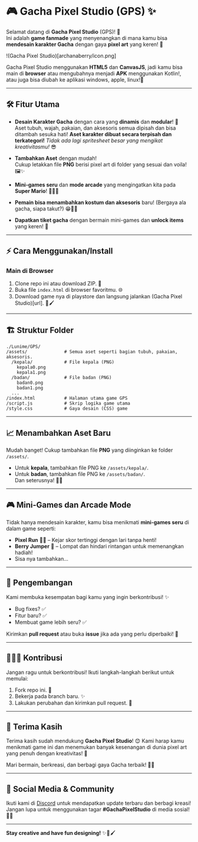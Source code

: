 # 🎮 **Gacha Pixel Studio (GPS)** ✨

Selamat datang di **Gacha Pixel Studio** (GPS)! 🎉  
Ini adalah **game fanmade** yang menyenangkan di mana kamu bisa **mendesain karakter Gacha** dengan gaya **pixel art** yang keren! 🌟  

!(Gacha Pixel Studio)[archanaberry/icon.png]

Gacha Pixel Studio menggunakan **HTML5** dan **CanvasJS**, jadi kamu bisa main di **browser** atau mengubahnya menjadi **APK** menggunakan Kotlin!, atau juga bisa diubah ke aplikasi windows, apple, linux!📱

---

## 🛠️ **Fitur Utama**

- **Desain Karakter Gacha** dengan cara yang **dinamis** dan **modular**! 🎨  
  Aset tubuh, wajah, pakaian, dan aksesoris semua dipisah dan bisa ditambah sesuka hati!
  **Aset karakter dibuat secara terpisah dan terkategori!**
  *Tidak ada lagi spritesheet besar yang mengikat kreativitasmu!* 😎

- **Tambahkan Aset** dengan mudah!  
  Cukup letakkan file **PNG** berisi pixel art di folder yang sesuai dan voila! 🖼️✨

- **Mini-games seru** dan **mode arcade** yang mengingatkan kita pada **Super Mario**! 🏃‍♂️💨

- **Pemain bisa menambahkan kostum dan aksesoris** baru! (Bergaya ala gacha, siapa takut?) 😁👗👒

- **Dapatkan tiket gacha** dengan bermain mini-games dan **unlock items** yang keren! 🎰

---

## ⚡ **Cara Menggunakan/Install**  

### **Main di Browser**
1. Clone repo ini atau download ZIP. 💾
2. Buka file `index.html` di browser favoritmu. 🌐
3. Download game nya di playstore dan langsung jalankan (Gacha Pixel Studio)[url]. 🎨🖌️

---

## 🏗️ **Struktur Folder**  
```
./Lunime/GPS/
/assets/              # Semua aset seperti bagian tubuh, pakaian, aksesoris.
  /kepala/            # File kepala (PNG)
    kepala0.png
    kepala1.png
  /badan/             # File badan (PNG)
    badan0.png
    badan1.png
  ...
/index.html           # Halaman utama game GPS
/script.js            # Skrip logika game utama
/style.css            # Gaya desain (CSS) game
```

---

## 📈 **Menambahkan Aset Baru**

Mudah banget! Cukup tambahkan file **PNG** yang diinginkan ke folder `/assets/`.  
- Untuk **kepala**, tambahkan file PNG ke `/assets/kepala/`.  
- Untuk **badan**, tambahkan file PNG ke `/assets/badan/`.  
Dan seterusnya! 💁‍♂️

---

## 🎮 **Mini-Games dan Arcade Mode**

Tidak hanya mendesain karakter, kamu bisa menikmati **mini-games seru** di dalam game seperti:  
- **Pixel Run** 🏃‍♀️ – Kejar skor tertinggi dengan lari tanpa henti!  
- **Berry Jumper** 🍓 – Lompat dan hindari rintangan untuk memenangkan hadiah!
- Sisa nya tambahkan...

---

## 🚀 **Pengembangan**  
Kami membuka kesempatan bagi kamu yang ingin berkontribusi! ✨  
- Bug fixes? ✅  
- Fitur baru? ✅  
- Membuat game lebih seru? ✅

Kirimkan **pull request** atau buka **issue** jika ada yang perlu diperbaiki! 💪

---

## 🧑‍🤝‍🧑 **Kontribusi**  
Jangan ragu untuk berkontribusi! Ikuti langkah-langkah berikut untuk memulai:  
1. Fork repo ini. 🍴  
2. Bekerja pada branch baru. ✨  
3. Lakukan perubahan dan kirimkan pull request. 🚀

---

## 🧡 **Terima Kasih**  
Terima kasih sudah mendukung **Gacha Pixel Studio**! 😊 Kami harap kamu menikmati game ini dan menemukan banyak kesenangan di dunia pixel art yang penuh dengan kreativitas! 🌟

Mari bermain, berkreasi, dan berbagi gaya Gacha terbaik! 🎨✨

---

## 📣 **Social Media & Community**  
Ikuti kami di [Discord](link-to-discord) untuk mendapatkan update terbaru dan berbagi kreasi!  
Jangan lupa untuk menggunakan tagar **#GachaPixelStudio** di media sosial! 💬📸

---

**Stay creative and have fun designing!** ✨🎨🖌️
